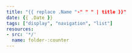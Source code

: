 ```yaml
---
title: "{{ replace .Name "-" " " | title }}"
date: {{ .Date }}
tags: ["display", "navigation", "list"]
resources:
- src: '*/'
  name: folder-:counter
---
```

